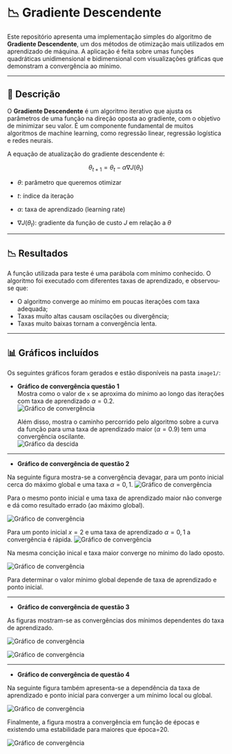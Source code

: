 # 📉 Gradiente Descendente

Este repositório apresenta uma implementação simples do algoritmo de **Gradiente Descendente**, um dos métodos de otimização mais utilizados em aprendizado de máquina. A aplicação é feita sobre umas funções quadráticas unidimensional e bidimensional com visualizações gráficas que demonstram a convergência ao mínimo.

---

## 📌 Descrição

O **Gradiente Descendente** é um algoritmo iterativo que ajusta os parâmetros de uma função na direção oposta ao gradiente, com o objetivo de minimizar seu valor. É um componente fundamental de muitos algoritmos de machine learning, como regressão linear, regressão logística e redes neurais.

A equação de atualização do gradiente descendente é:

$$
\theta_{t+1} = \theta_t - \alpha \nabla J(\theta_t)
$$

- $\theta$: parâmetro que queremos otimizar

- $t$: índice da iteração

- $\alpha$: taxa de aprendizado (learning rate)

- $\nabla J(\theta_t)$: gradiente da função de custo $J$ em relação a $\theta$

---

## 📉 Resultados

A função utilizada para teste é uma parábola com mínimo conhecido. O algoritmo foi executado com diferentes taxas de aprendizado, e observou-se que:

- O algoritmo converge ao mínimo em poucas iterações com taxa adequada;
- Taxas muito altas causam oscilações ou divergência;
- Taxas muito baixas tornam a convergência lenta.

---

## 📊 Gráficos incluídos

Os seguintes gráficos foram gerados e estão disponíveis na pasta `image1/`:

- **Gráfico de convergência questão 1**  
  Mostra como o valor de `x` se aproxima do mínimo ao longo das iterações com taxa de aprendizado $\alpha=0.2$.  
  ![Gráfico de convergência](./image1/alfame.png)


  Além disso, mostra o caminho percorrido pelo algoritmo sobre a curva da função para uma taxa de aprendizado maior ($\alpha=0.9$) tem uma convergência oscilante.  
  ![Gráfico da descida](./image1/alfama.png)

---
- **Gráfico de convergência de questão 2**

Na seguinte figura mostra-se a convergência devagar, para um ponto inicial cerca do máximo global e uma taxa $\alpha=0,1$.
![Gráfico de convergência](./image1/q21.png)

Para o mesmo ponto inicial e uma taxa de aprendizado maior não converge e dá como resultado errado (ao máximo global). 

![Gráfico de convergência](./image1/q21b.png)


Para um ponto inicial $x=2$ e uma taxa de aprendizado $\alpha=0,1$ a convergência é rápida.
![Gráfico de convergência](./image1/q21c.png)

Na mesma concição inical e taxa maior converge no mínimo do lado oposto. 

![Gráfico de convergência](./image1/q21d.png)


Para determinar o valor mínimo global depende de taxa de aprendizado e ponto inicial. 

---

- **Gráfico de convergência de questão 3**

As figuras mostram-se as convergências dos mínimos dependentes do taxa de aprendizado.


![Gráfico de convergência](./image1/31.png)

![Gráfico de convergência](./image1/32.png)

---
- **Gráfico de convergência de questão 4**

Na seguinte figura também apresenta-se a dependência da taxa de aprendizado e ponto inicial para converger a um mínimo local ou global.

![Gráfico de convergência](./image1/min_glo.png)

Finalmente, a figura mostra a convergência em função de épocas e existendo uma estabilidade para maiores que época=20. 

![Gráfico de convergência](./image1/conv.png)
